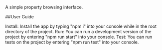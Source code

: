 A simple property browsing interface.

##User Guide

Install: Install the app by typing "npm i" into your console while in the root directory of the project.
Run: You can run a development version of the project by entering "npm run start" into your console.
Test: You can run tests on the project by entering "npm run test" into your console.
